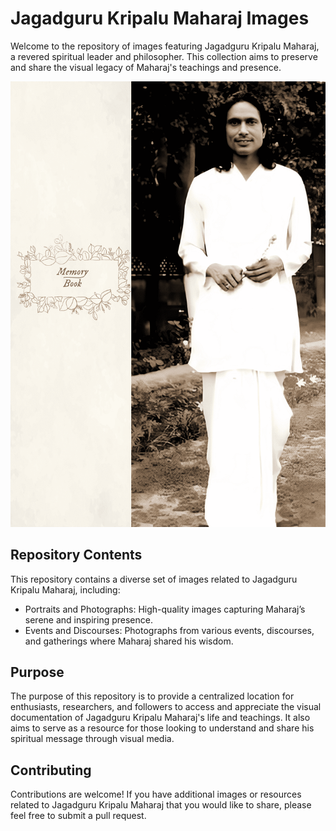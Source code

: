 # Jagadguru Kripalu Maharaj Images

Welcome to the repository of images featuring Jagadguru Kripalu Maharaj, a revered spiritual leader and philosopher. This collection aims to preserve and share the visual legacy of Maharaj's teachings and presence.

![Jagadguru Kripalu Maharaj](cover.png)

## Repository Contents

This repository contains a diverse set of images related to Jagadguru Kripalu Maharaj, including:

* Portraits and Photographs: High-quality images capturing Maharaj’s serene and inspiring presence.
* Events and Discourses: Photographs from various events, discourses, and gatherings where Maharaj shared his wisdom.

## Purpose

The purpose of this repository is to provide a centralized location for enthusiasts, researchers, and followers to access and appreciate the visual documentation of Jagadguru Kripalu Maharaj's life and teachings. It also aims to serve as a resource for those looking to understand and share his spiritual message through visual media.

## Contributing

Contributions are welcome! If you have additional images or resources related to Jagadguru Kripalu Maharaj that you would like to share, please feel free to submit a pull request.
